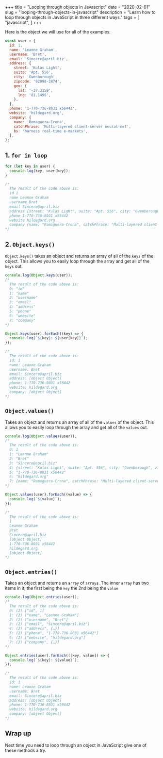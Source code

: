 +++
title = "Looping through objects in Javascript"
date = "2020-02-01"
slug = "looping-through-objects-in-javascript"
description = "Learn how to loop through objects in JavaScript in three different ways."
tags = [
    "javascript",
]
+++

Here is the object we will use for all of the examples:

```js
const user = {
  id: 1,
  name: 'Leanne Graham',
  username: 'Bret',
  email: 'Sincere@april.biz',
  address: {
    street: 'Kulas Light',
    suite: 'Apt. 556',
    city: 'Gwenborough',
    zipcode: '92998-3874',
    geo: {
      lat: '-37.3159',
      lng: '81.1496',
    },
  },
  phone: '1-770-736-8031 x56442',
  website: 'hildegard.org',
  company: {
    name: 'Romaguera-Crona',
    catchPhrase: 'Multi-layered client-server neural-net',
    bs: 'harness real-time e-markets',
  },
};
```

## 1. `for in loop`

```js
for (let key in user) {
  console.log(key, user[key]);
}

/*
  The result of the code above is:
  id 1
  name Leanne Graham
  username Bret
  email Sincere@april.biz
  address {street: "Kulas Light", suite: "Apt. 556", city: "Gwenborough", zipcode: "92998-3874", geo: {…}}
  phone 1-770-736-8031 x56442
  website hildegard.org
  company {name: "Romaguera-Crona", catchPhrase: "Multi-layered client-server neural-net", bs: "harness real-time e-markets"}
*/
```

## 2. `Object.keys()`

`Object.keys()` takes an object and returns an array of all of the `keys` of the object. This allows you to easily loop through the array and get all of the `keys` out.

```js
console.log(Object.keys(user));
/*
  The result of the code above is:
  0: "id"
  1: "name"
  2: "username"
  3: "email"
  4: "address"
  5: "phone"
  6: "website"
  7: "company"
*/

Object.keys(user).forEach((key) => {
  console.log(`${key}: ${user[key]}`);
});

/*
  The result of the code above is:
  id: 1
  name: Leanne Graham
  username: Bret
  email: Sincere@april.biz
  address: [object Object]
  phone: 1-770-736-8031 x56442
  website: hildegard.org
  company: [object Object]
*/
```

## `Object.values()`

Takes an object and returns an array of all of the `values` of the object. This allows you to easily loop through the array and get all of the `values` out.

```js
console.log(Object.values(user));
/*
  The result of the code above is:
  0: 1
  1: "Leanne Graham"
  2: "Bret"
  3: "Sincere@april.biz"
  4: {street: "Kulas Light", suite: "Apt. 556", city: "Gwenborough", zipcode: "92998-3874", geo: {…}}
  5: "1-770-736-8031 x56442"
  6: "hildegard.org"
  7: {name: "Romaguera-Crona", catchPhrase: "Multi-layered client-server neural-net", bs: "harness real-time e-markets"}
*/

Object.values(user).forEach((value) => {
  console.log(`${value}`);
});

/*
  The result of the code above is:
  1
  Leanne Graham
  Bret
  Sincere@april.biz
  [object Object]
  1-770-736-8031 x56442
  hildegard.org
  [object Object]
*/
```

## `Object.entries()`

Takes an object and returns an `array` of `arrays`. The inner `array` has two items in it, the first being the `key` the 2nd being the `value`

```js
console.log(Object.entries(user));
/*
  The result of the code above is:
  0: (2) ["id", 1]
  1: (2) ["name", "Leanne Graham"]
  2: (2) ["username", "Bret"]
  3: (2) ["email", "Sincere@april.biz"]
  4: (2) ["address", {…}]
  5: (2) ["phone", "1-770-736-8031 x56442"]
  6: (2) ["website", "hildegard.org"]
  7: (2) ["company", {…}]
*/

Object.entries(user).forEach(([key, value]) => {
  console.log(`${key}: ${value}`);
});

/*
  The result of the code above is:
  id: 1
  name: Leanne Graham
  username: Bret
  email: Sincere@april.biz
  address: [object Object]
  phone: 1-770-736-8031 x56442
  website: hildegard.org
  company: [object Object]
*/
```

## Wrap up

Next time you need to loop through an object in JavaScript give one of these methods a try.
